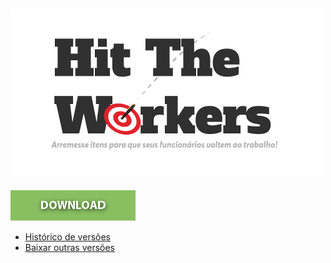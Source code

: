 ![](assets/htw.png)
-------------

<a href="https://github.com/tiagoboeing/modelagem-jogos-digitais/releases/download/1.0.0/HitTheWorkers.zip">
  <img src="assets/download.png"/>
</a>

- [Histórico de versões](https://github.com/tiagoboeing/modelagem-jogos-digitais/blob/master/CHANGELOG.md)
- [Baixar outras versões](https://github.com/tiagoboeing/modelagem-jogos-digitais/releases)


